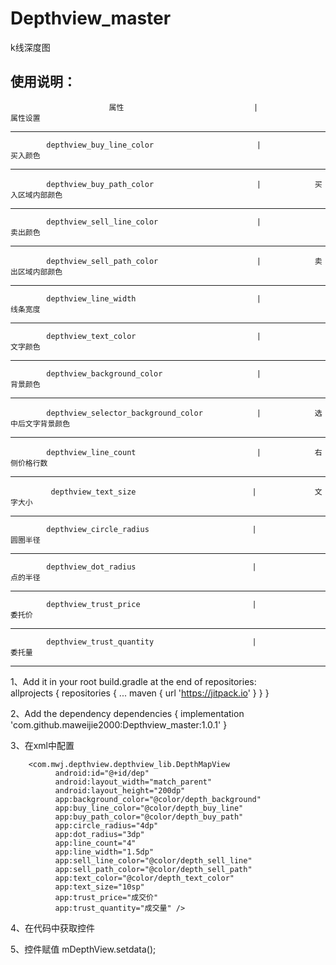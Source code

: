 # Depthview_master
k线深度图

使用说明：
-----------------------------------------------------------------------------------------------------------------
                          属性                             |                  属性设置 
-----------------------------------------------------------------------------------------------------------------
            depthview_buy_line_color                       |               买入颜色
-----------------------------------------------------------------------------------------------------------------
            depthview_buy_path_color                       |            买入区域内部颜色
-----------------------------------------------------------------------------------------------------------------
            depthview_sell_line_color                      |                卖出颜色
-----------------------------------------------------------------------------------------------------------------
            depthview_sell_path_color                      |            卖出区域内部颜色
 ----------------------------------------------------------------------------------------------------------------
            depthview_line_width                           |                线条宽度
-----------------------------------------------------------------------------------------------------------------
            depthview_text_color                           |                文字颜色
-----------------------------------------------------------------------------------------------------------------
            depthview_background_color                     |                背景颜色
-----------------------------------------------------------------------------------------------------------------    
            depthview_selector_background_color            |            选中后文字背景颜色
-----------------------------------------------------------------------------------------------------------------
            depthview_line_count                           |            右侧价格行数
-----------------------------------------------------------------------------------------------------------------
             depthview_text_size                          |             文字大小
-----------------------------------------------------------------------------------------------------------------
            depthview_circle_radius                       |               圆圈半径
-----------------------------------------------------------------------------------------------------------------
            depthview_dot_radius                          |              点的半径     
-----------------------------------------------------------------------------------------------------------------
            depthview_trust_price                         |               委托价
-----------------------------------------------------------------------------------------------------------------
            depthview_trust_quantity                      |               委托量
-----------------------------------------------------------------------------------------------------------------
1、Add it in your root build.gradle at the end of repositories:   
          allprojects {
            repositories {
              ...
              maven { url 'https://jitpack.io' }
            }
          }


2、Add the dependency
          dependencies {
            implementation 'com.github.maweijie2000:Depthview_master:1.0.1'
          }

3、在xml中配置

        <com.mwj.depthview.depthview_lib.DepthMapView
              android:id="@+id/dep"
              android:layout_width="match_parent"
              android:layout_height="200dp"
              app:background_color="@color/depth_background"
              app:buy_line_color="@color/depth_buy_line"
              app:buy_path_color="@color/depth_buy_path"
              app:circle_radius="4dp"
              app:dot_radius="3dp"
              app:line_count="4"
              app:line_width="1.5dp"
              app:sell_line_color="@color/depth_sell_line"
              app:sell_path_color="@color/depth_sell_path"
              app:text_color="@color/depth_text_color"
              app:text_size="10sp"
              app:trust_price="成交价"
              app:trust_quantity="成交量" />
        
 4、在代码中获取控件
 
 5、控件赋值  mDepthView.setdata();
 
 
 
 
 
